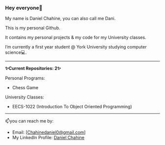 ### Hey everyone👋
My name is Daniel Chahine, you can also call me Dani.

This is my personal Github.

It contains my personal projects & my code for my University classes.

I’m currently a first year student @ York University studying computer science💻.


---
**✨Current Repositories: 2✨**

Personal Programs:
- Chess Game

University Classes: 
- EECS-1022 (Introduction To Object Oriented Programming)
---


📫you can reach me by:
- Email: [Chahinedaniel0@gmail.com]
- My LinkedIn Profile: [Daniel Chahine](https://www.linkedin.com/in/daniel-chahine-68355820a/)
